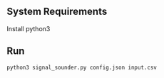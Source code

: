 ## System Requirements
Install python3

## Run
```shell script
python3 signal_sounder.py config.json input.csv
```
